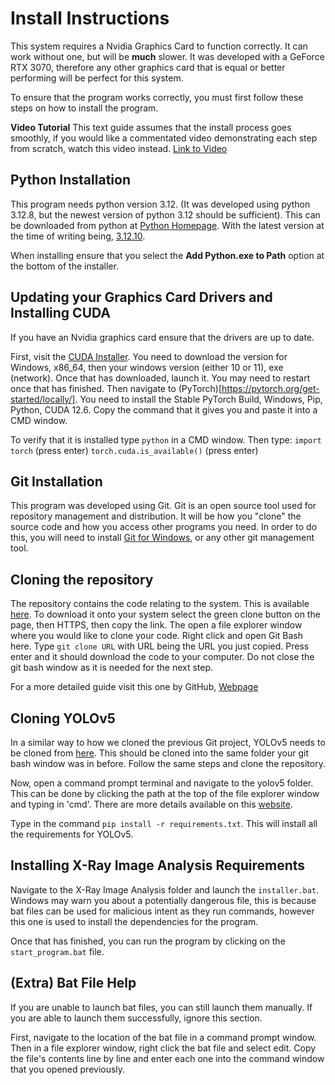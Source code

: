 # Install Instructions

This system requires a Nvidia Graphics Card to function correctly. It can work without one, but will be **much** slower. It was developed with a GeForce RTX 3070, therefore any other graphics card that is equal or better performing will be perfect for this system.

To ensure that the program works correctly, you must first follow these steps on how to install the program.

**Video Tutorial**
This text guide assumes that the install process goes smoothly, if you would like a commentated video demonstrating each step from scratch, watch this video instead. [Link to Video](https://youtu.be/3IbNj0MY_do)

## Python Installation
This program needs python version 3.12. (It was developed using python 3.12.8, but the newest version of python 3.12 should be sufficient). This can be downloaded from python at [Python Homepage](https://www.python.org/downloads/windows/). With the latest version at the time of writing being, [3.12.10](https://www.python.org/downloads/release/python-31210/).

When installing ensure that you select the **Add Python.exe to Path** option at the bottom of the installer.

## Updating your Graphics Card Drivers and Installing CUDA
If you have an Nvidia graphics card ensure that the drivers are up to date.

First, visit the [CUDA Installer](https://developer.nvidia.com/cuda-12-6-0-download-archive).
You need to download the version for Windows, x86_64, then your windows version (either 10 or 11), exe (network).
Once that has downloaded, launch it. You may need to restart once that has finished.
Then navigate to (PyTorch)[https://pytorch.org/get-started/locally/].
You need to install the Stable PyTorch Build, Windows, Pip, Python, CUDA 12.6.
Copy the command that it gives you and paste it into a CMD window.

To verify that it is installed type `python` in a CMD window.
Then type:
`import torch` (press enter)
`torch.cuda.is_available()` (press enter)


## Git Installation
This program was developed using Git. Git is an open source tool used for repository management and distribution. It will be how you "clone" the source code and how you access other programs you need. In order to do this, you will need to install [Git for Windows](https://git-scm.com/downloads/win), or any other git management tool.

## Cloning the repository
The repository contains the code relating to the system. This is available [here](https://github.com/TomPearson38/X-Ray_Image_Analysis). To download it onto your system select the green clone button on the page, then HTTPS, then copy the link. The open a file explorer window where you would like to clone your code. Right click and open Git Bash here. Type `git clone URL` with URL being the URL you just copied. Press enter and it should download the code to your computer. Do not close the git bash window as it is needed for the next step.

For a more detailed guide visit this one by GitHub, [Webpage](https://docs.github.com/en/repositories/creating-and-managing-repositories/cloning-a-repository)

## Cloning YOLOv5
In a similar way to how we cloned the previous Git project, YOLOv5 needs to be cloned from [here](https://github.com/ultralytics/yolov5). This should be cloned into the same folder your git bash window was in before. Follow the same steps and clone the repository.

Now, open a command prompt terminal and navigate to the yolov5 folder. This can be done by clicking the path at the top of the file explorer window and typing in 'cmd'. There are more details available on this [website](https://www.wikihow.com/Change-Directories-in-Command-Prompt).

Type in the command `pip install -r requirements.txt`. This will install all the requirements for YOLOv5.

## Installing X-Ray Image Analysis Requirements
Navigate to the X-Ray Image Analysis folder and launch the `installer.bat`. Windows may warn you about a potentially dangerous file, this is because bat files can be used for malicious intent as they run commands, however this one is used to install the dependencies for the program.

Once that has finished, you can run the program by clicking on the `start_program.bat` file.

## (Extra) Bat File Help

If you are unable to launch bat files, you can still launch them manually. If you are able to launch them successfully, ignore this section.

First, navigate to the location of the bat file in a command prompt window.
Then in a file explorer window, right click the bat file and select edit. Copy the file's contents line by line and enter each one into the command window that you opened previously.